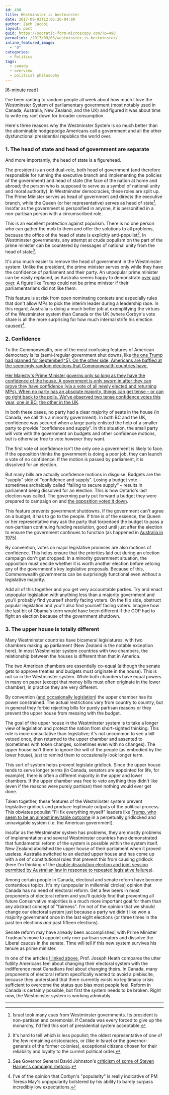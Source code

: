 ```yaml
---
id: 490
title: Westminster is bestminster
date: 2017-09-03T12:05:26-04:00
author: Zach Jacobi
layout: post
guid: https://socratic-form-microscopy.com/?p=490
permalink: /2017/09/03/westminster-is-bestminster/
inline_featured_image:
  - "0"
categories:
  - Politics
tags:
  - canada
  - overview
  - political philosophy
---
```


<p class="caption pre-post-meta">
[6-minute read]
</p>

I've been ranting to random people all week about how much I love the Westminster System of parliamentary government (most notably used in Canada, Australia, New Zealand, and the UK) and figured it was about time to write my rant down for broader consumption.

Here's three reasons why the Westminster System is so much better than the abominable hodgepodge Americans call a government and all the other dysfunctional presidential republics the world over.

<h3>1. The head of state and head of government are separate</h3>
And more importantly, the head of state is a figurehead.

The president is an odd dual-role, both head of government (and therefore responsible for running the executive branch and implementing the policies of the government) and head of state (the face of the nation at home and abroad; the person who is supposed to serve as a symbol of national unity and moral authority). In Westminster democracies, these roles are split up. The Prime Minister serves as head of government and directs the executive branch, while the Queen (or her representative) serves as head of state[^1]. Insofar as the government is personified in anyone, it is personified in a non-partisan person with a circumscribed role.

This is an excellent protection against populism. There is no one person who can gather the mob to them and offer the solutions to all problems, because the office of the head of state is explicitly anti-populist[^2]. In Westminster governments, any attempt at crude populism on the part of the prime minister can be countered by messages of national unity from the head of state[^3].

It's also much easier to remove the head of government in the Westminster system. Unlike the president, the prime minister serves only while they have the confidence of parliament and their party. An unpopular prime minister can be easily replaced, as Australia seems happy to demonstrate <a href="https://en.wikipedia.org/wiki/Australian_Labor_Party_leadership_spill,_2010">over</a> <a href="https://en.wikipedia.org/wiki/Australian_Labor_Party_leadership_spill,_June_2013">and</a> <a href="https://en.wikipedia.org/wiki/Liberal_Party_of_Australia_leadership_spill,_September_2015">over</a>. A figure like Trump could not be prime minister if their parliamentarians did not like them.

This feature is at risk from open nominating contests and especially rules that don't allow MPs to pick the interim leader during a leadership race. In this regard, Australia is doing a much better job at exemplifying the virtues of the Westminster system than Canada or the UK (where Corbyn's vote share is all the more surprising for how much internal strife his election caused)[^4].

<h3>2. Confidence</h3>
To the Commonwealth, one of the most confusing features of American democracy is its (semi-)regular government shut downs, like <a href="http://www.cnn.com/2017/08/23/politics/trump-wall-mexico-government-shutdown/index.html">the one Trump had planned for September[^5]. On the other side, Americans are baffled at the seemingly random elections that Commonwealth countries have.

Her Majesty's Prime Minister governs only so long as they have the confidence of the house. A government is only sworn in after they can prove they have confidence (via a vote of all newly elected and returning MPs). When no party has an absolute majority, things can get tense – or can go right back to the polls. We've observed two tense confidence votes this year, <a href="http://www.macleans.ca/news/canada/christy-clarks-b-c-liberals-fall-on-confidence-vote/">one in BC</a>, <a href="http://www.france24.com/en/20170629-british-pm-theresa-may-narrowly-wins-confidence-vote-parliament">the other in the UK</a>.

In both these cases, no party had a clear majority of seats in the house (in Canada, we call this a minority government). In both BC and the UK, confidence was secured when a large party enlisted the help of a smaller party to provide "confidence and supply". In this situation, the small party will vote with the government on budgets and other confidence motions, but is otherwise free to vote however they want.

The first vote of confidence isn't the only one a government is likely to face. If the opposition thinks the government is doing a poor job, they can launch a vote of no confidence. If the motion is passed by parliament, it is dissolved for an election.

But many bills are actually confidence motions in disguise. Budgets are the "supply" side of "confidence and supply". Losing a budget vote – sometimes archaically called "failing to secure supply" – results in parliament being dissolved for an election. This is how Ontario's last election was called. The governing party put forward a budget they were prepared to campaign on and <a href="http://www.cbc.ca/news/canada/toronto/ontario-heads-for-june-election-after-ndp-rejects-budget-1.2629401">the opposition voted it down</a>.

This feature prevents government shutdowns. If the government can't agree on a budget, it has to go to the people. If time is of the essence, the Queen or her representative may ask the party that torpedoed the budget to pass a non-partisan continuing funding resolution, good until just after the election to ensure the government continues to function (as happened in <a href="https://en.wikipedia.org/wiki/1975_Australian_constitutional_crisis#Dissolution">Australia in 1975</a>).

By convention, votes on major legislative promises are also motions of confidence. This helps ensure that the priorities laid out during an election campaign don't get dropped. In a minority government situation, the opposition must decide whether it is worth another election before vetoing any of the government's key legislative proposals. Because of this, Commonwealth governments can be surprisingly functional even without a legislative majority.

Add all of this together and you get very accountable parties. Try and enact unpopular legislation with anything less than a majority government and you'll probably find yourself shortly facing voters. On the flip side, obstruct popular legislation and you'll also find yourself facing voters. Imagine how the last bit of Obama's term would have been different if the GOP had to fight an election because of the government shutdown.

<h3>3. The upper house is totally different</h3>
Many Westminster countries have bicameral legislatures, with two chambers making up parliament (New Zealand is the notable exception here). In most Westminster system countries with two chambers, the relationship between the houses is different than that in America.

The two American chambers are essentially co-equal (although the senate gets to approve treaties and budgets must originate in the house). This is not so in the Westminster system. While both chambers have equal powers in many on paper (except that money bills must often originate in the lower chamber), in practice they are very different.

By convention (<a href="https://en.wikipedia.org/wiki/Parliament_Act_1911">and occasionally legislation</a>) the upper chamber has its power constrained. The actual restrictions vary from country to country, but in general they forbid rejecting bills for purely partisan reasons or they prevent the upper house from messing with the budget.

The goal of the upper house in the Westminster system is to take a longer view of legislation and protect the nation from short-sighted thinking. This role is more consultative than legislative; it's not uncommon to see a bill vetoed once, then returned to the upper chamber and assented to (sometimes with token changes, sometimes even with no changes). The upper house isn't there to ignore the will of the people (as embodied by the lower house), just to remind them to occasionally look longer term.

This sort of system helps prevent legislate gridlock. Since the upper house tends to serve longer terms (in Canada, senators are appointed for life, for example), there is often a different majority in the upper and lower chambers. If the upper chamber was free to veto anything they didn't like (even if the reasons were purely partisan) then nothing would ever get done.

Taken together, these features of the Westminster system prevent legislative gridlock and produce legitimate outputs of the political process. This obviates populist "I'll fix everything myself" leaders like <a href="http://induecourse.ca/thoughts-on-president-trump/">Trump, who seem to be an almost inevitable outcome</a> in a perpetually gridlocked and unnavigable system (i.e. the American government).

Insofar as the Westminster system has problems, they are mostly problems of implementation and several Westminster countries have demonstrated that fundamental reform of the system is possible within the system itself. New Zealand abolished the upper house of their parliament when it proved useless. Australia switched to an elected upper house and has come up with a set of constitutional rules that prevent this from causing gridlock (here I'm thinking of the <a href="https://en.wikipedia.org/wiki/Double_dissolution">double dissolution election and joint session permitted by Australian law in response to repeated legislative failures</a>).

Among certain people in Canada, electoral and senate reform have become contentious topics. It's my (unpopular in millennial circles) opinion that Canada has no need of electoral reform. Get a few beers in most proponents of electoral reform and you'll quickly find that preventing all future Conservative majorities is a much more important goal for them than any abstract concept of "fairness". I'm not of the opinion that we should change our electoral system just because a party we didn't like won a majority government once in the last eight elections (or three times in the past ten elections <em>and</em> past fifteen elections).

Senate reform may have already been accomplished, with Prime Minister Trudeau's move to appoint only non-partisan senators and dissolve the Liberal caucus in the senate. Time will tell if this new system survives his tenure as prime minister.

In one of the articles <a href="http://induecourse.ca/thoughts-on-president-trump/">I linked above</a>, Prof. Joseph Heath compares the utter futility Americans feel about changing their electoral system with the indifference most Canadians feel about changing theirs. In Canada, many proponents of electoral reform specifically wanted to avoid a plebiscite, because they understand that there currently exists no legitimacy crisis sufficient to overcome the status quo bias most people feel. Reform in Canada is certainly possible, but first the system needs to be broken. Right now, the Westminster system is working admirably.

<hr class="post-end" />

[^1]: Israel took many cues from Westminster governments. Its president is non-partisan and ceremonial. If Canada was every forced to give up the monarchy, I'd find this sort of presidential system acceptable.
[^2]: It's hard to tell which is less populist; the oldest representative of one of the few remaining aristocracies, or (like in Israel or the governor-generals of the former colonies), exceptional citizens chosen for their reliability and loyalty to the current political order.
[^3]: See Governor General David Johnston's <a href="http://www.cbc.ca/news/politics/governor-general-comments-wherry-1.3537296">criticism of some of Steven Harper's campaign rhetoric</a>.
[^4]: I've of the opinion that Corbyn's "popularity" is really indicative of PM Teresa May's unpopularity bolstered by his ability to barely surpass incredibly low expectations.
[^5]: Since rescheduled to December, in light of Hurricane Harvey.
